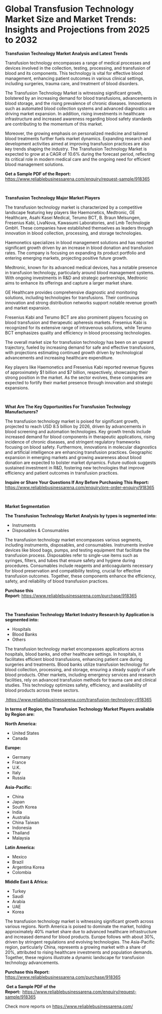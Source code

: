 <p><h1>Global Transfusion Technology Market Size and Market Trends: Insights and Projections from 2025 to 2032</h1></p><p><strong>Transfusion Technology Market Analysis and Latest Trends</strong></p>
<p><p>Transfusion technology encompasses a range of medical processes and devices involved in the collection, testing, processing, and transfusion of blood and its components. This technology is vital for effective blood management, enhancing patient outcomes in various clinical settings, including surgeries, trauma care, and treatment of blood disorders.</p><p>The Transfusion Technology Market is witnessing significant growth, bolstered by an increasing demand for blood transfusions, advancements in blood storage, and the rising prevalence of chronic diseases. Innovations such as automated blood collection systems and advanced diagnostics are driving market expansion. In addition, rising investments in healthcare infrastructure and increased awareness regarding blood safety standards are contributing to the momentum of this market.</p><p>Moreover, the growing emphasis on personalized medicine and tailored blood treatments further fuels market dynamics. Expanding research and development activities aimed at improving transfusion practices are also key trends shaping the industry. The Transfusion Technology Market is expected to grow at a CAGR of 10.6% during the forecast period, reflecting its critical role in modern medical care and the ongoing need for efficient blood management solutions.</p></p>
<p><strong>Get a Sample PDF of the Report:&nbsp;</strong> <a href="https://www.reliablebusinessarena.com/enquiry/request-sample/918365?utm_campaign=3163&utm_medium=2&utm_source=Github&utm_content=ia&utm_term=06032025&utm_id=transfusion-technology">https://www.reliablebusinessarena.com/enquiry/request-sample/918365</a></p>
<p>&nbsp;</p>
<p><strong>Transfusion Technology Major Market Players</strong></p>
<p><p>The transfusion technology market is characterized by a competitive landscape featuring key players like Haemonetics, Medtronic, GE Healthcare, Asahi Kasei Medical, Terumo BCT, B. Braun Melsungen, Fresenius Kabi, LivaNova, Kawasumi Laboratories, and Lmb Technologie GmbH. These companies have established themselves as leaders through innovation in blood collection, processing, and storage technologies.</p><p>Haemonetics specializes in blood management solutions and has reported significant growth driven by an increase in blood donation and transfusion rates. The company is focusing on expanding its product portfolio and entering emerging markets, projecting positive future growth.</p><p>Medtronic, known for its advanced medical devices, has a notable presence in transfusion technology, particularly around blood management systems. With ongoing investments in R&D and strategic partnerships, Medtronic aims to enhance its offerings and capture a larger market share.</p><p>GE Healthcare provides comprehensive diagnostic and monitoring solutions, including technologies for transfusions. Their continuous innovation and strong distribution networks support notable revenue growth and market expansion.</p><p>Fresenius Kabi and Terumo BCT are also prominent players focusing on blood transfusion and therapeutic apheresis markets. Fresenius Kabi is recognized for its extensive range of intravenous solutions, while Terumo BCT emphasizes quality and efficiency in blood processing technologies.</p><p>The overall market size for transfusion technology has been on an upward trajectory, fueled by increasing demand for safe and effective transfusions, with projections estimating continued growth driven by technological advancements and increasing healthcare expenditure.</p><p>Key players like Haemonetics and Fresenius Kabi reported revenue figures of approximately $1 billion and $7 billion, respectively, showcasing their strong position in the market. As the sector evolves, these companies are expected to fortify their market presence through innovation and strategic expansions.</p></p>
<p>&nbsp;</p>
<p><strong>What Are The Key Opportunities For Transfusion Technology Manufacturers?</strong></p>
<p><p>The transfusion technology market is poised for significant growth, projected to reach USD 8.5 billion by 2026, driven by advancements in blood screening and automation technologies. Key growth trends include increased demand for blood components in therapeutic applications, rising incidence of chronic diseases, and stringent regulatory frameworks focusing on blood safety. Furthermore, innovations in molecular diagnostics and artificial intelligence are enhancing transfusion practices. Geographic expansion in emerging markets and growing awareness about blood donation are expected to bolster market dynamics. Future outlook suggests sustained investment in R&D, fostering new technologies that improve efficiency and patient outcomes in transfusion practices.</p></p>
<p><strong>Inquire or Share Your Questions If Any Before Purchasing This Report:</strong> <a href="https://www.reliablebusinessarena.com/enquiry/pre-order-enquiry/918365?utm_campaign=3163&utm_medium=2&utm_source=Github&utm_content=ia&utm_term=06032025&utm_id=transfusion-technology">https://www.reliablebusinessarena.com/enquiry/pre-order-enquiry/918365</a></p>
<p>&nbsp;</p>
<p><strong>Market Segmentation</strong></p>
<p><strong>The Transfusion Technology Market Analysis by types is segmented into:</strong></p>
<p><ul><li>Instruments</li><li>Disposables & Consumables</li></ul></p>
<p><p>The transfusion technology market encompasses various segments, including instruments, disposables, and consumables. Instruments involve devices like blood bags, pumps, and testing equipment that facilitate the transfusion process. Disposables refer to single-use items such as syringes, filters, and tubes that ensure safety and hygiene during procedures. Consumables include reagents and anticoagulants necessary for blood preservation and compatibility testing, crucial for effective transfusion outcomes. Together, these components enhance the efficiency, safety, and reliability of blood transfusion practices.</p></p>
<p><strong>Purchase this Report:&nbsp;</strong><a href="https://www.reliablebusinessarena.com/purchase/918365?utm_campaign=3163&utm_medium=2&utm_source=Github&utm_content=ia&utm_term=06032025&utm_id=transfusion-technology">https://www.reliablebusinessarena.com/purchase/918365</a></p>
<p>&nbsp;</p>
<p><strong>The Transfusion Technology Market Industry Research by Application is segmented into:</strong></p>
<p><ul><li>Hospitals</li><li>Blood Banks</li><li>Others</li></ul></p>
<p><p>The transfusion technology market encompasses applications across hospitals, blood banks, and other healthcare settings. In hospitals, it facilitates efficient blood transfusions, enhancing patient care during surgeries and treatments. Blood banks utilize transfusion technology for blood collection, processing, and storage, ensuring a steady supply of safe blood products. Other markets, including emergency services and research facilities, rely on advanced transfusion methods for trauma care and clinical studies. This technology optimizes safety, efficiency, and availability of blood products across these sectors.</p></p>
<p><a href="https://www.reliablebusinessarena.com/transfusion-technology-r918365?utm_campaign=3163&utm_medium=2&utm_source=Github&utm_content=ia&utm_term=06032025&utm_id=transfusion-technology">&nbsp;https://www.reliablebusinessarena.com/transfusion-technology-r918365</a></p>
<p><strong>In terms of Region, the Transfusion Technology Market Players available by Region are:</strong></p>
<p>
    <p> <strong> North America: </strong>
        <ul>
            <li>United States</li>
            <li>Canada</li>
        </ul>
        </p> 
    <p> <strong> Europe: </strong>
        <ul>
            <li>Germany</li>
            <li>France</li>
            <li>U.K.</li>
            <li>Italy</li>
            <li>Russia</li>
        </ul>
        </p> 
    <p> <strong> Asia-Pacific: </strong>
        <ul>
            <li>China</li>
            <li>Japan</li>
            <li>South Korea</li>
            <li>India</li>
            <li>Australia</li>
            <li>China Taiwan</li>
            <li>Indonesia</li>
            <li>Thailand</li>
            <li>Malaysia</li>
        </ul>
        </p> 
    <p> <strong> Latin America: </strong>
        <ul>
            <li>Mexico</li>
            <li>Brazil</li>
            <li>Argentina Korea</li>
            <li>Colombia</li>
        </ul>
        </p> 
    <p> <strong> Middle East & Africa: </strong>
        <ul>
            <li>Turkey</li>
            <li>Saudi</li>
            <li>Arabia</li>
            <li>UAE</li>
            <li>Korea</li>
        </ul>
    </p>
    </p>
<p><p>The transfusion technology market is witnessing significant growth across various regions. North America is poised to dominate the market, holding approximately 40% market share due to advanced healthcare infrastructure and increased demand for blood products. Europe follows with about 30%, driven by stringent regulations and evolving technologies. The Asia-Pacific region, particularly China, represents a growing market with a share of 20%, attributed to rising healthcare investments and population demands. Together, these regions illustrate a dynamic landscape for transfusion technology advancements.</p></p>
<p><strong>Purchase this Report: </strong><a href="https://www.reliablebusinessarena.com/purchase/918365?utm_campaign=3163&utm_medium=2&utm_source=Github&utm_content=ia&utm_term=06032025&utm_id=transfusion-technology">https://www.reliablebusinessarena.com/purchase/918365</a></p>
<p>&nbsp;<strong>Get a Sample PDF of the Report:&nbsp;&nbsp;</strong><a href="https://www.reliablebusinessarena.com/enquiry/request-sample/918365?utm_campaign=3163&utm_medium=2&utm_source=Github&utm_content=ia&utm_term=06032025&utm_id=transfusion-technology">https://www.reliablebusinessarena.com/enquiry/request-sample/918365</a></p>
<p><strong></strong></p>
<p>Check more reports on <a href="https://www.reliablebusinessarena.com/?utm_campaign=3163&utm_medium=2&utm_source=Github&utm_content=ia&utm_term=06032025&utm_id=transfusion-technology">https://www.reliablebusinessarena.com/</a></p>